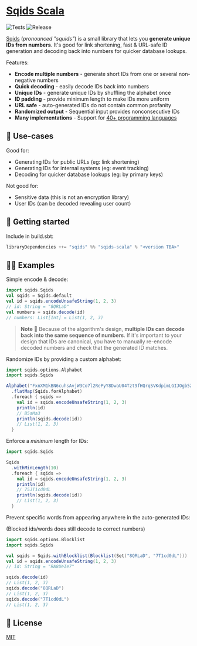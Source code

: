 # [Sqids Scala](https://sqids.org/scala)

![Tests](https://github.com/sqids/sqids-scala/actions/workflows/ci.yml/badge.svg) ![Release](https://img.shields.io/github/v/release/sqids/sqids-scala)

[Sqids](https://sqids.org/scala) (*pronounced "squids"*) is a small library that lets you **generate unique IDs from numbers**. It's good for link shortening, fast & URL-safe ID generation and decoding back into numbers for quicker database lookups.

Features:

- **Encode multiple numbers** - generate short IDs from one or several non-negative numbers
- **Quick decoding** - easily decode IDs back into numbers
- **Unique IDs** - generate unique IDs by shuffling the alphabet once
- **ID padding** - provide minimum length to make IDs more uniform
- **URL safe** - auto-generated IDs do not contain common profanity
- **Randomized output** - Sequential input provides nonconsecutive IDs
- **Many implementations** - Support for [40+ programming languages](https://sqids.org/)

## 🧰 Use-cases

Good for:

- Generating IDs for public URLs (eg: link shortening)
- Generating IDs for internal systems (eg: event tracking)
- Decoding for quicker database lookups (eg: by primary keys)

Not good for:

- Sensitive data (this is not an encryption library)
- User IDs (can be decoded revealing user count)

## 🚀 Getting started

Include in build.sbt:

```scala
libraryDependencies ++= "sqids" %% "sqids-scala" % "<version TBA>"
```

## 👩‍💻 Examples

Simple encode & decode:

```scala
import sqids.Sqids
val sqids = Sqids.default
val id = sqids.encodeUnsafeString(1, 2, 3)
// id: String = "8QRLaD"
val numbers = sqids.decode(id) 
// numbers: List[Int] = List(1, 2, 3)
```

> **Note**
> 🚧 Because of the algorithm's design, **multiple IDs can decode back into the same sequence of numbers**. If it's important to your design that IDs are canonical, you have to manually re-encode decoded numbers and check that the generated ID matches.

Randomize IDs by providing a custom alphabet:

```scala
import sqids.options.Alphabet
import sqids.Sqids

Alphabet("FxnXM1kBN6cuhsAvjW3Co7l2RePyY8DwaU04Tzt9fHQrqSVKdpimLGIJOgb5ZE")
  .flatMap(Sqids.forAlphabet)
  .foreach { sqids =>
    val id = sqids.encodeUnsafeString(1, 2, 3)
    println(id) 
    // B5aMa3
    println(sqids.decode(id)) 
    // List(1, 2, 3)
  }
```

Enforce a *minimum* length for IDs:

```scala
import sqids.Sqids

Sqids
  .withMinLength(10)
  .foreach { sqids =>
    val id = sqids.encodeUnsafeString(1, 2, 3)
    println(id) 
    // 75JT1cd0dL
    println(sqids.decode(id)) 
    // List(1, 2, 3)
  }
```

Prevent specific words from appearing anywhere in the auto-generated IDs:

(Blocked ids/words does still decode to correct numbers)
```scala
import sqids.options.Blocklist
import sqids.Sqids

val sqids = Sqids.withBlocklist(Blocklist(Set("8QRLaD", "7T1cd0dL")))
val id = sqids.encodeUnsafeString(1, 2, 3) 
// id: String = "RA8UeIe7"

sqids.decode(id)
// List(1, 2, 3)
sqids.decode("8QRLaD")
// List(1, 2, 3)
sqids.decode("7T1cd0dL")
// List(1, 2, 3)

```

## 📝 License

[MIT](LICENSE)